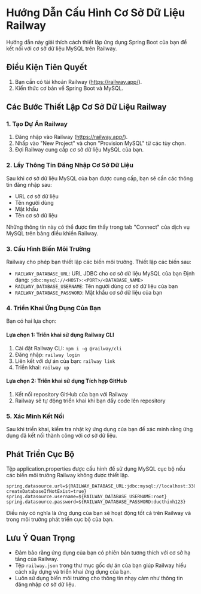 # Hướng Dẫn Cấu Hình Cơ Sở Dữ Liệu Railway

Hướng dẫn này giải thích cách thiết lập ứng dụng Spring Boot của bạn để kết nối với cơ sở dữ liệu MySQL trên Railway.

## Điều Kiện Tiên Quyết

1. Bạn cần có tài khoản Railway (https://railway.app/).
2. Kiến thức cơ bản về Spring Boot và MySQL.

## Các Bước Thiết Lập Cơ Sở Dữ Liệu Railway

### 1. Tạo Dự Án Railway

1. Đăng nhập vào Railway (https://railway.app/).
2. Nhấp vào "New Project" và chọn "Provision MySQL" từ các tùy chọn.
3. Đợi Railway cung cấp cơ sở dữ liệu MySQL của bạn.

### 2. Lấy Thông Tin Đăng Nhập Cơ Sở Dữ Liệu

Sau khi cơ sở dữ liệu MySQL của bạn được cung cấp, bạn sẽ cần các thông tin đăng nhập sau:

- URL cơ sở dữ liệu
- Tên người dùng
- Mật khẩu
- Tên cơ sở dữ liệu

Những thông tin này có thể được tìm thấy trong tab "Connect" của dịch vụ MySQL trên bảng điều khiển Railway.

### 3. Cấu Hình Biến Môi Trường

Railway cho phép bạn thiết lập các biến môi trường. Thiết lập các biến sau:

- `RAILWAY_DATABASE_URL`: URL JDBC cho cơ sở dữ liệu MySQL của bạn
  Định dạng: `jdbc:mysql://<HOST>:<PORT>/<DATABASE_NAME>`
- `RAILWAY_DATABASE_USERNAME`: Tên người dùng cơ sở dữ liệu của bạn
- `RAILWAY_DATABASE_PASSWORD`: Mật khẩu cơ sở dữ liệu của bạn

### 4. Triển Khai Ứng Dụng Của Bạn

Bạn có hai lựa chọn:

#### Lựa chọn 1: Triển khai sử dụng Railway CLI

1. Cài đặt Railway CLI: `npm i -g @railway/cli`
2. Đăng nhập: `railway login`
3. Liên kết với dự án của bạn: `railway link`
4. Triển khai: `railway up`

#### Lựa chọn 2: Triển khai sử dụng Tích hợp GitHub

1. Kết nối repository GitHub của bạn với Railway
2. Railway sẽ tự động triển khai khi bạn đẩy code lên repository

### 5. Xác Minh Kết Nối

Sau khi triển khai, kiểm tra nhật ký ứng dụng của bạn để xác minh rằng ứng dụng đã kết nối thành công với cơ sở dữ liệu.

## Phát Triển Cục Bộ

Tệp application.properties được cấu hình để sử dụng MySQL cục bộ nếu các biến môi trường Railway không được thiết lập.

```
spring.datasource.url=${RAILWAY_DATABASE_URL:jdbc:mysql://localhost:3306/ucp_db?createDatabaseIfNotExist=true}
spring.datasource.username=${RAILWAY_DATABASE_USERNAME:root}
spring.datasource.password=${RAILWAY_DATABASE_PASSWORD:ducthinh123}
```

Điều này có nghĩa là ứng dụng của bạn sẽ hoạt động tốt cả trên Railway và trong môi trường phát triển cục bộ của bạn.

## Lưu Ý Quan Trọng

- Đảm bảo rằng ứng dụng của bạn có phiên bản tương thích với cơ sở hạ tầng của Railway.
- Tệp `railway.json` trong thư mục gốc dự án của bạn giúp Railway hiểu cách xây dựng và triển khai ứng dụng của bạn.
- Luôn sử dụng biến môi trường cho thông tin nhạy cảm như thông tin đăng nhập cơ sở dữ liệu.
